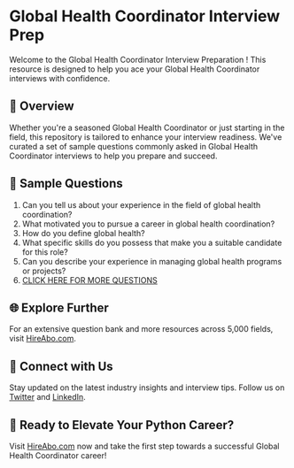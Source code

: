 # Global Health Coordinator Interview Prep

Welcome to the Global Health Coordinator Interview Preparation ! This resource is designed to help you ace your Global Health Coordinator interviews with confidence.

## 🚀 Overview

Whether you're a seasoned Global Health Coordinator or just starting in the field, this repository is tailored to enhance your interview readiness. We've curated a set of sample questions commonly asked in Global Health Coordinator interviews to help you prepare and succeed.

## 📝 Sample Questions

1. Can you tell us about your experience in the field of global health coordination?
2. What motivated you to pursue a career in global health coordination?
3. How do you define global health?
4. What specific skills do you possess that make you a suitable candidate for this role?
5. Can you describe your experience in managing global health programs or projects?
6. [CLICK HERE FOR MORE QUESTIONS](https://hireabo.com/job/13_2_6/Global%20Health%20Coordinator)

## 🌐 Explore Further

For an extensive question bank and more resources across 5,000 fields, visit [HireAbo.com](https://www.hireabo.com).

## 📱 Connect with Us

Stay updated on the latest industry insights and interview tips. Follow us on [Twitter](https://twitter.com/hireabo) and [LinkedIn](https://www.linkedin.com/in/hire-abo-3609972a8/).

## 🚀 Ready to Elevate Your Python Career?

Visit [HireAbo.com](https://www.hireabo.com) now and take the first step towards a successful Global Health Coordinator career!